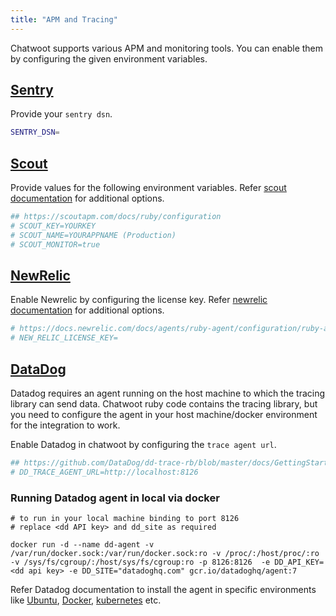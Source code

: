 ```yaml
---
title: "APM and Tracing"
---
```


Chatwoot supports various APM and monitoring tools.
You can enable them by configuring the given environment variables.

## [Sentry](https://sentry.io/)

Provide your `sentry dsn`.

```bash
SENTRY_DSN=
```

## [Scout](https://scoutapm.com)
Provide values for the following environment variables. Refer [scout documentation](https://scoutapm.com/docs/ruby/configuration) for additional options.
```bash
## https://scoutapm.com/docs/ruby/configuration
# SCOUT_KEY=YOURKEY
# SCOUT_NAME=YOURAPPNAME (Production)
# SCOUT_MONITOR=true
```

## [NewRelic](https://newrelic.com/)
Enable Newrelic by configuring the license key. Refer [newrelic documentation](https://docs.newrelic.com/docs/agents/ruby-agent/configuration/ruby-agent-configuration/) for additional options.

```bash
# https://docs.newrelic.com/docs/agents/ruby-agent/configuration/ruby-agent-configuration/
# NEW_RELIC_LICENSE_KEY=
```

## [DataDog](https://www.datadoghq.com/)

Datadog requires an agent running on the host machine to which the tracing library can send data. Chatwoot ruby code contains the tracing library, but you need to configure the agent in your host machine/docker environment for the integration to work.

Enable Datadog in chatwoot by configuring the `trace agent url`.

```bash
## https://github.com/DataDog/dd-trace-rb/blob/master/docs/GettingStarted.md#environment-variables
# DD_TRACE_AGENT_URL=http://localhost:8126
```

### Running Datadog agent in local via docker
```
# to run in your local machine binding to port 8126
# replace <dd API key> and dd_site as required

docker run -d --name dd-agent -v /var/run/docker.sock:/var/run/docker.sock:ro -v /proc/:/host/proc/:ro -v /sys/fs/cgroup/:/host/sys/fs/cgroup:ro -p 8126:8126  -e DD_API_KEY=<dd api key> -e DD_SITE="datadoghq.com" gcr.io/datadoghq/agent:7
```

Refer Datadog documentation to install the agent in specific environments like [Ubuntu](https://docs.datadoghq.com/agent/basic_agent_usage/ubuntu/?tab=agentv6v7), [Docker](https://docs.datadoghq.com/agent/docker/?tab=standard), [kubernetes](https://docs.datadoghq.com/agent/kubernetes/?tab=helm) etc.
